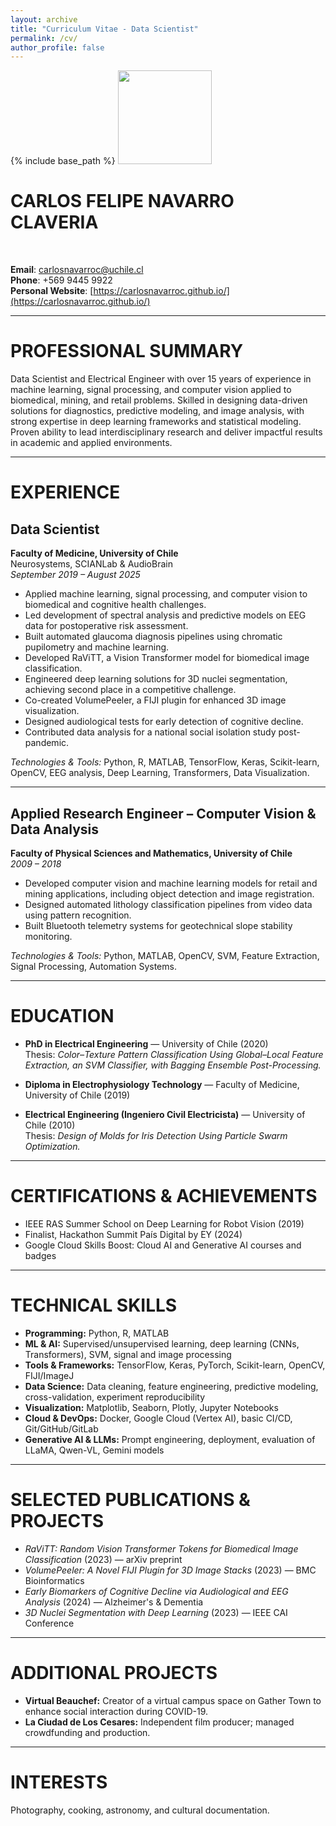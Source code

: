 ```yaml
---
layout: archive
title: "Curriculum Vitae - Data Scientist"
permalink: /cv/
author_profile: false
---
```


{% include base_path %}
<img src="https://carlosnavarroc.github.io/images/profile.png" width="150" height="150" />
# CARLOS FELIPE NAVARRO CLAVERIA  
<br>

**Email**: carlosnavarroc@uchile.cl  
**Phone**: +569 9445 9922  
**Personal Website**: [https://carlosnavarroc.github.io/](https://carlosnavarroc.github.io/)

---

# **PROFESSIONAL SUMMARY**

Data Scientist and Electrical Engineer with over 15 years of experience in machine learning, signal processing, and computer vision applied to biomedical, mining, and retail problems. Skilled in designing data-driven solutions for diagnostics, predictive modeling, and image analysis, with strong expertise in deep learning frameworks and statistical modeling. Proven ability to lead interdisciplinary research and deliver impactful results in academic and applied environments.

---

# **EXPERIENCE**

## Data Scientist  
**Faculty of Medicine, University of Chile**  
Neurosystems, SCIANLab & AudioBrain  
*September 2019 – August 2025*  

- Applied machine learning, signal processing, and computer vision to biomedical and cognitive health challenges.  
- Led development of spectral analysis and predictive models on EEG data for postoperative risk assessment.  
- Built automated glaucoma diagnosis pipelines using chromatic pupilometry and machine learning.  
- Developed RaViTT, a Vision Transformer model for biomedical image classification.  
- Engineered deep learning solutions for 3D nuclei segmentation, achieving second place in a competitive challenge.  
- Co-created VolumePeeler, a FIJI plugin for enhanced 3D image visualization.  
- Designed audiological tests for early detection of cognitive decline.  
- Contributed data analysis for a national social isolation study post-pandemic.  

*Technologies & Tools:* Python, R, MATLAB, TensorFlow, Keras, Scikit-learn, OpenCV, EEG analysis, Deep Learning, Transformers, Data Visualization.

---

## Applied Research Engineer – Computer Vision & Data Analysis  
**Faculty of Physical Sciences and Mathematics, University of Chile**  
*2009 – 2018*  

- Developed computer vision and machine learning models for retail and mining applications, including object detection and image registration.  
- Designed automated lithology classification pipelines from video data using pattern recognition.  
- Built Bluetooth telemetry systems for geotechnical slope stability monitoring.  

*Technologies & Tools:* Python, MATLAB, OpenCV, SVM, Feature Extraction, Signal Processing, Automation Systems.

---

# **EDUCATION**

- **PhD in Electrical Engineering** — University of Chile (2020)  
  Thesis: *Color–Texture Pattern Classification Using Global–Local Feature Extraction, an SVM Classifier, with Bagging Ensemble Post-Processing.*  

- **Diploma in Electrophysiology Technology** — Faculty of Medicine, University of Chile (2019)  

- **Electrical Engineering (Ingeniero Civil Electricista)** — University of Chile (2010)  
  Thesis: *Design of Molds for Iris Detection Using Particle Swarm Optimization.*

---

# **CERTIFICATIONS & ACHIEVEMENTS**

- IEEE RAS Summer School on Deep Learning for Robot Vision (2019)  
- Finalist, Hackathon Summit País Digital by EY (2024)  
- Google Cloud Skills Boost: Cloud AI and Generative AI courses and badges

---

# **TECHNICAL SKILLS**

- **Programming:** Python, R, MATLAB  
- **ML & AI:** Supervised/unsupervised learning, deep learning (CNNs, Transformers), SVM, signal and image processing  
- **Tools & Frameworks:** TensorFlow, Keras, PyTorch, Scikit-learn, OpenCV, FIJI/ImageJ  
- **Data Science:** Data cleaning, feature engineering, predictive modeling, cross-validation, experiment reproducibility  
- **Visualization:** Matplotlib, Seaborn, Plotly, Jupyter Notebooks  
- **Cloud & DevOps:** Docker, Google Cloud (Vertex AI), basic CI/CD, Git/GitHub/GitLab  
- **Generative AI & LLMs:** Prompt engineering, deployment, evaluation of LLaMA, Qwen-VL, Gemini models

---

# **SELECTED PUBLICATIONS & PROJECTS**

- *RaViTT: Random Vision Transformer Tokens for Biomedical Image Classification* (2023) — arXiv preprint  
- *VolumePeeler: A Novel FIJI Plugin for 3D Image Stacks* (2023) — BMC Bioinformatics  
- *Early Biomarkers of Cognitive Decline via Audiological and EEG Analysis* (2024) — Alzheimer's & Dementia  
- *3D Nuclei Segmentation with Deep Learning* (2023) — IEEE CAI Conference  

---

# **ADDITIONAL PROJECTS**

- **Virtual Beauchef:** Creator of a virtual campus space on Gather Town to enhance social interaction during COVID-19.  
- **La Ciudad de Los Cesares:** Independent film producer; managed crowdfunding and production.

---

# **INTERESTS**

Photography, cooking, astronomy, and cultural documentation.

